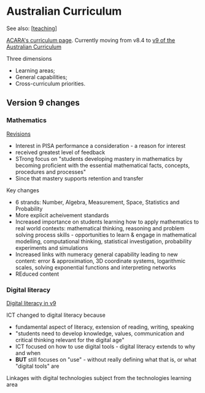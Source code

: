 <!--
 Copyright (C) 2023 David Jones
 
 This program is free software: you can redistribute it and/or modify
 it under the terms of the GNU Affero General Public License as
 published by the Free Software Foundation, either version 3 of the
 License, or (at your option) any later version.
 
 This program is distributed in the hope that it will be useful,
 but WITHOUT ANY WARRANTY; without even the implied warranty of
 MERCHANTABILITY or FITNESS FOR A PARTICULAR PURPOSE.  See the
 GNU Affero General Public License for more details.
 
 You should have received a copy of the GNU Affero General Public License
 along with this program.  If not, see <http://www.gnu.org/licenses/>.
-->

# Australian Curriculum

See also: [[teaching]]

[ACARA's curriculum page](https://acara.edu.au/curriculum). Currently moving from v8.4 to [v9 of the Australian Curriculum](https://v9.australiancurriculum.edu.au/)

Three dimensions

- Learning areas;
- General capabilities;
- Cross-curriculum priorities.

## Version 9 changes

### Mathematics

[Revisions](https://v9.australiancurriculum.edu.au/resources/stories/revisions-to-the-australian-curriculum-mathematics)

- Interest in PISA performance a consideration - a reason for interest
- received greatest level of feedback
- STrong focus on "students developing mastery in mathematics by becoming proficient with the essential mathematical facts, concepts, procedures and processes"
- Since that mastery supports retention and transfer

Key changes 
- 6 strands: Number, Algebra, Measurement, Space, Statistics and Probability
- More explicit acheivement standards
- Increased importance on students learning how to apply mathematics to real world contexts: mathematical thinking, reasoning and problem solving process skills - opportunities to learn & engage in mathematical modelling, computational thinking, statistical investigation, probability experiments and simulations
- Increased links with numeracy general capability leading to new content: error & approximation, 3D coordinate systems, logarithmic scales, solving exponential functions and interpreting networks
- REduced content

### Digital literacy

[Digital literacy in v9](https://v9.australiancurriculum.edu.au/resources/stories/digital-literacy-in-the-new-australian-curriculum)

ICT changed to digital literacy because

- fundamental aspect of literacy, extension of reading, writing, speaking
- "students need to develop knowledge, values, communication and critical thinking relevant for the digital age"
- ICT focused on how to use digital tools - digital literacy extends to why and when
- **BUT** still focuses on "use" - without really defining what that is, or what "digital tools" are

Linkages with digital technologies subject from the technologies learning area

[//begin]: # "Autogenerated link references for markdown compatibility"
[teaching]: ../teaching "Teaching"
[//end]: # "Autogenerated link references"